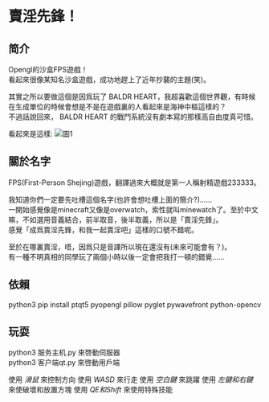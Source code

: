 # 賣淫先鋒！

## 简介

Opengl的沙盒FPS遊戲！   
看起來很像某知名沙盒遊戲，成功地趕上了近年抄襲的主題(笑)。   

其實之所以要做這個是因爲玩了 BALDR HEART，我超喜歡這個世界觀，有時候在生成單位的時候會想是不是在遊戲裏的人看起來是海神中樞這樣的？   
不過話說回來， BALDR HEART 的戰鬥系統沒有劇本寫的那樣高自由度真可惜。

看起來是這樣: 
![圖1](圖.jpg)

## 關於名字

FPS(First-Person Shejing)遊戲，翻譯過來大概就是第一人稱射精遊戲233333。

我知道你們一定要先吐槽這個名字(也許會想吐槽上面的簡介?)……   
一開始感覺像是minecraft又像是overwatch，索性就叫minewatch了。至於中文嘛，不如選用音義結合，前半取音，後半取義，所以是「賣淫先鋒」。   
感覺「成爲賣淫先鋒，和我一起賣淫吧」這樣的口號不錯呢。   

至於在哪裏賣淫，唔，因爲只是音譯所以現在還沒有(未來可能會有？)。   
有一種不明真相的同學玩了兩個小時以後一定會把我打一頓的錯覺……   

## 依賴
python3
pip install ptqt5 pyopengl pillow pyglet pywavefront python-opencv

## 玩耍

python3 服务主机.py 來啓動伺服器  
python3 客户端qt.py 來啓動用戶端  

使用 *滑鼠* 來控制方向
使用 *WASD* 來行走
使用 *空白鍵* 來跳躍
使用 *左鍵和右鍵* 來使破壞和放置方塊
使用 *QE和Shift* 來使用特殊技能
